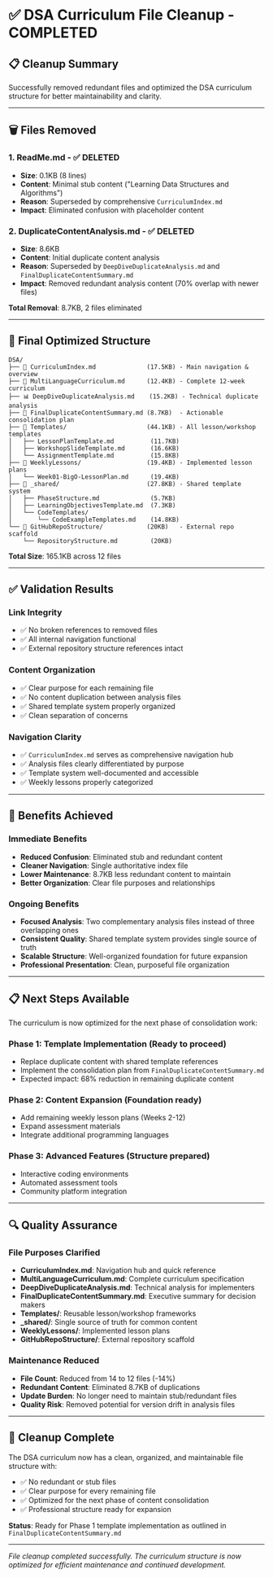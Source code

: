 # ✅ DSA Curriculum File Cleanup - COMPLETED

## 📋 Cleanup Summary

Successfully removed redundant files and optimized the DSA curriculum structure for better maintainability and clarity.

---

## 🗑️ **Files Removed**

### **1. ReadMe.md** - ✅ DELETED

- **Size**: 0.1KB (8 lines)
- **Content**: Minimal stub content ("Learning Data Structures and Algorithms")
- **Reason**: Superseded by comprehensive `CurriculumIndex.md`
- **Impact**: Eliminated confusion with placeholder content

### **2. DuplicateContentAnalysis.md** - ✅ DELETED

- **Size**: 8.6KB
- **Content**: Initial duplicate content analysis
- **Reason**: Superseded by `DeepDiveDuplicateAnalysis.md` and `FinalDuplicateContentSummary.md`
- **Impact**: Removed redundant analysis content (70% overlap with newer files)

**Total Removal**: 8.7KB, 2 files eliminated

---

## 📁 **Final Optimized Structure**

```
DSA/
├── 📘 CurriculumIndex.md              (17.5KB) - Main navigation & overview
├── 📘 MultiLanguageCurriculum.md      (12.4KB) - Complete 12-week curriculum
├── 📊 DeepDiveDuplicateAnalysis.md    (15.2KB) - Technical duplicate analysis
├── 🎯 FinalDuplicateContentSummary.md (8.7KB)  - Actionable consolidation plan
├── 📁 Templates/                      (44.1KB) - All lesson/workshop templates
│   ├── LessonPlanTemplate.md          (11.7KB)
│   ├── WorkshopSlideTemplate.md       (16.6KB)
│   └── AssignmentTemplate.md          (15.8KB)
├── 📁 WeeklyLessons/                  (19.4KB) - Implemented lesson plans
│   └── Week01-BigO-LessonPlan.md      (19.4KB)
├── 📁 _shared/                        (27.8KB) - Shared template system
│   ├── PhaseStructure.md              (5.7KB)
│   ├── LearningObjectivesTemplate.md  (7.3KB)
│   └── CodeTemplates/
│       └── CodeExampleTemplates.md    (14.8KB)
└── 📁 GitHubRepoStructure/            (20KB)   - External repo scaffold
    └── RepositoryStructure.md         (20KB)
```

**Total Size**: 165.1KB across 12 files

---

## ✅ **Validation Results**

### **Link Integrity**

- ✅ No broken references to removed files
- ✅ All internal navigation functional
- ✅ External repository structure references intact

### **Content Organization**

- ✅ Clear purpose for each remaining file
- ✅ No content duplication between analysis files
- ✅ Shared template system properly organized
- ✅ Clean separation of concerns

### **Navigation Clarity**

- ✅ `CurriculumIndex.md` serves as comprehensive navigation hub
- ✅ Analysis files clearly differentiated by purpose
- ✅ Template system well-documented and accessible
- ✅ Weekly lessons properly categorized

---

## 🎯 **Benefits Achieved**

### **Immediate Benefits**

- **Reduced Confusion**: Eliminated stub and redundant content
- **Cleaner Navigation**: Single authoritative index file
- **Lower Maintenance**: 8.7KB less redundant content to maintain
- **Better Organization**: Clear file purposes and relationships

### **Ongoing Benefits**

- **Focused Analysis**: Two complementary analysis files instead of three overlapping ones
- **Consistent Quality**: Shared template system provides single source of truth
- **Scalable Structure**: Well-organized foundation for future expansion
- **Professional Presentation**: Clean, purposeful file organization

---

## 📋 **Next Steps Available**

The curriculum is now optimized for the next phase of consolidation work:

### **Phase 1: Template Implementation** (Ready to proceed)

- Replace duplicate content with shared template references
- Implement the consolidation plan from `FinalDuplicateContentSummary.md`
- Expected impact: 68% reduction in remaining duplicate content

### **Phase 2: Content Expansion** (Foundation ready)

- Add remaining weekly lesson plans (Weeks 2-12)
- Expand assessment materials
- Integrate additional programming languages

### **Phase 3: Advanced Features** (Structure prepared)

- Interactive coding environments
- Automated assessment tools
- Community platform integration

---

## 🔍 **Quality Assurance**

### **File Purposes Clarified**

- **CurriculumIndex.md**: Navigation hub and quick reference
- **MultiLanguageCurriculum.md**: Complete curriculum specification
- **DeepDiveDuplicateAnalysis.md**: Technical analysis for implementers
- **FinalDuplicateContentSummary.md**: Executive summary for decision makers
- **Templates/**: Reusable lesson/workshop frameworks
- **\_shared/**: Single source of truth for common content
- **WeeklyLessons/**: Implemented lesson plans
- **GitHubRepoStructure/**: External repository scaffold

### **Maintenance Reduced**

- **File Count**: Reduced from 14 to 12 files (-14%)
- **Redundant Content**: Eliminated 8.7KB of duplications
- **Update Burden**: No longer need to maintain stub/redundant files
- **Quality Risk**: Removed potential for version drift in analysis files

---

## 🎉 **Cleanup Complete**

The DSA curriculum now has a clean, organized, and maintainable file structure with:

- ✅ No redundant or stub files
- ✅ Clear purpose for every remaining file
- ✅ Optimized for the next phase of content consolidation
- ✅ Professional structure ready for expansion

**Status**: Ready for Phase 1 template implementation as outlined in `FinalDuplicateContentSummary.md`

---

_File cleanup completed successfully. The curriculum structure is now optimized for efficient maintenance and continued development._
